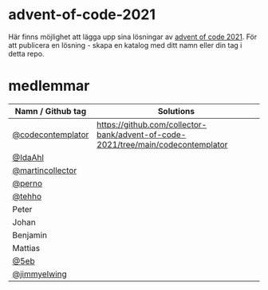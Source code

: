 # advent-of-code-2021

Här finns möjlighet att lägga upp sina lösningar av [advent of code 2021](https://adventofcode.com/2021). För att publicera en lösning - skapa en katalog med ditt namn eller din tag i detta repo.

# medlemmar
| Namn / Github tag                                         | Solutions                                                                         |
| --------------------------------------------------------- |-----------------------------------------------------------------------------------|
| [@codecontemplator](https://github.com/codecontemplator)  | https://github.com/collector-bank/advent-of-code-2021/tree/main/codecontemplator  |
| [@IdaAhl](https://github.com/IdaAhl)                      |                                                                                   |
| [@martincollector](https://github.com/martincollector)    |                                                                                   |
| [@perno](https://github.com/perno)                        |                                                                                   |
| [@tehho](https://github.com/tehho)                        |                                                                                   |
| Peter                                                     |                                                                                   |
| Johan                                                     |                                                                                   |
| Benjamin                                                  |                                                                                   |
| Mattias                                                   |                                                                                   |
| [@5eb](https://github.com/5eb)                            |                                                                                   |
| [@jimmyelwing](https://github.com/jimmyelwing)            |                                                                                   |
